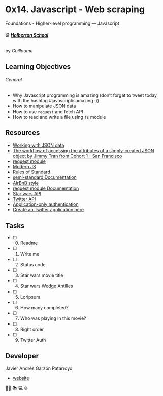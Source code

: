 # 0x14. Javascript - Web scraping
Foundations - Higher-level programming ― Javascript

###### :copyright: **[Holberton School](https://www.holbertonschool.com/)**
by _Guillaume_

## Learning Objectives
###### General
* Why Javascript programming is amazing (don’t forget to tweet today, with the hashtag #javascriptisamazing :))
* How to manipulate JSON data
* How to use ```request``` and fetch API
* How to read and write a file using ```fs``` module 

## Resources
* [Working with JSON data](https://developer.mozilla.org/en-US/docs/Learn/JavaScript/Objects/JSON)
* [The workflow of accessing the attributes of a simply-created JSON object by Jimmy Tran from Cohort 1 - San Francisco](https://medium.com/@vietkieutie/the-workflow-of-accessing-the-attributes-of-a-simply-created-json-object-82a5b33e2319)
* [request module](https://github.com/request/request)
* [Modern JS](https://github.com/mbeaudru/modern-js-cheatsheet)
* [Rules of Standard](https://standardjs.com/rules.html)
* [semi-standard Documentation](https://github.com/standard/semistandard)
* [AirBnB style](https://github.com/airbnb/javascript)
* [request module Documentation](https://github.com/request/request)
* [Star wars API](https://swapi-api.hbtn.io/)
* [Twitter API](https://developer.twitter.com/en/docs/api-reference-index)
* [Application-only authentication](https://developer.twitter.com/en/docs/basics/authentication/overview)
* [Create an Twitter application here](https://developer.twitter.com/en/apps)

## Tasks
* [ ] 0. Readme
* [ ] 1. Write me
* [ ] 2. Status code
* [ ] 3. Star wars movie title
* [ ] 4. Star wars Wedge Antilles
* [ ] 5. Loripsum
* [ ] 6. How many completed?
* [ ] 7. Who was playing in this movie?
* [ ] 8. Right order
* [ ] 9. Twitter Auth

## Developer
Javier Andrés Garzón Patarroyo
- [website](https://tecnoayuda.co/)

:man_technologist: :books: :computer: :globe_with_meridians:
